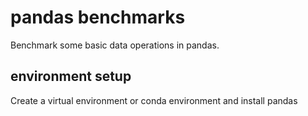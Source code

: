 # pandas benchmarks

Benchmark some basic data operations in pandas.

## environment setup

Create a virtual environment or conda environment and install pandas
